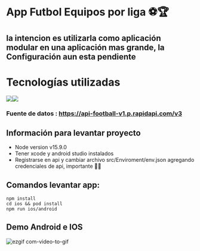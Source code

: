 #  App Futbol Equipos por liga ⚽️🏆

## la intencion es utilizarla como aplicación modular en una aplicación mas grande, la Configuración aun esta pendiente



# Tecnologías utilizadas

<img src="https://img.shields.io/badge/React_Native-20232A?style=for-the-badge&logo=react&logoColor=61DAFB" style="max-width: 100%;"><img src="https://img.shields.io/badge/TypeScript-007ACC?style=for-the-badge&logo=typescript&logoColor=white" style="max-width: 100%;">

### Fuente de datos : https://api-football-v1.p.rapidapi.com/v3

## Información para levantar proyecto
-   Node version  v15.9.0
-  Tener xcode y android studio instalados
-  Registrarse en api y cambiar archivo src/Enviroment/env.json agregando credenciales de api, importante 🚨🚨

## Comandos levantar app:
<pre><code>npm install
cd ios && pod install
npm run ios/android
</code></pre>

## Demo  Android e IOS
![ezgif com-video-to-gif](https://user-images.githubusercontent.com/72414242/222281432-6a0b1746-6175-4a20-bf52-153cb7db2eb7.gif)
